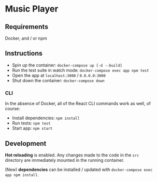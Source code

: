 # Music Player

## Requirements

Docker, and / or npm

## Instructions

- Spin up the container: `docker-compose up [-d --build]`
- Run the test suite in watch mode: `docker-compose exec app npm test`
- Open the app at `localhost:3000` / `0.0.0.0:3000`
- Shut down the container: `docker-compose down`

### CLI

In the absence of Docker, all of the React CLI commands work as well, of course:

- Install dependencies: `npm install`
- Run tests: `npm test`
- Start app: `npm start`

## Development

**Hot reloading** is enabled. Any changes made to the code in the `src` directory are immediately mounted in the running container.

(New) **dependencies** can be installed / updated with `docker-compose exec app npm install`.
